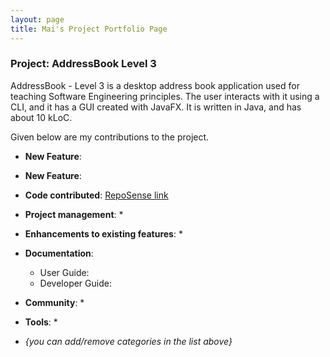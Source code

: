 ```yaml
---
layout: page
title: Mai's Project Portfolio Page
---
```


### Project: AddressBook Level 3

AddressBook - Level 3 is a desktop address book application used for teaching Software Engineering principles. The user interacts with it using a CLI, and it has a GUI created with JavaFX. It is written in Java, and has about 10 kLoC.

Given below are my contributions to the project.

* **New Feature**:

* **New Feature**:

* **Code contributed**: [RepoSense link]()

* **Project management**:
  * 

* **Enhancements to existing features**:
  * 

* **Documentation**:
  * User Guide:
  * Developer Guide:

* **Community**:
  * 

* **Tools**:
  * 

* _{you can add/remove categories in the list above}_
